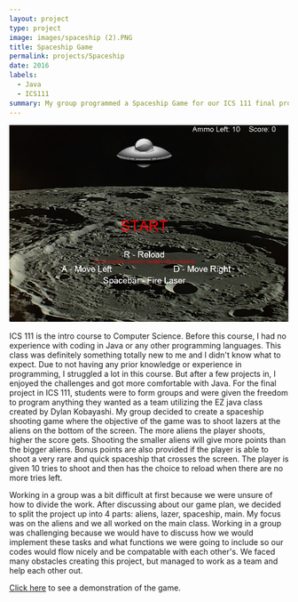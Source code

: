 ```yaml
---
layout: project
type: project
image: images/spaceship (2).PNG
title: Spaceship Game
permalink: projects/Spaceship
date: 2016
labels:
  - Java
  - ICS111
summary: My group programmed a Spaceship Game for our ICS 111 final project.
---
```


<div>
  <img class="ui image" src="../images/spaceship.PNG">

</div>

ICS 111 is the intro course to Computer Science. Before this course, I had no experience with coding in Java or any other programming languages. This class was definitely something totally new to me and I didn't know what to expect. Due to not having any prior knowledge or experience in programming, I struggled a lot in this course. But after a few projects in, I enjoyed the challenges and got more comfortable with Java. For the final project in ICS 111, students were to form groups and were given the freedom to program anything they wanted as a team utilizing the EZ java class created by Dylan Kobayashi. My group decided to create a spaceship shooting game where the objective of the game was to shoot lazers at the aliens on the bottom of the screen. The more aliens the player shoots, higher the score gets. Shooting the smaller aliens will give more points than the bigger aliens. Bonus points are also provided if the player is able to shoot a very rare and quick spaceship that crosses the screen. The player is given 10 tries to shoot and then has the choice to reload when there are no more tries left.

Working in a group was a bit difficult at first because we were unsure of how to divide the work. After discussing about our game plan, we decided to split the project up into 4 parts: aliens, lazer, spaceship, main. My focus was on the aliens and we all worked on the main class. Working in a group was challenging because we would have to discuss how we would implement these tasks and what functions we were going to include so our codes would flow nicely and be compatable with each other's. We faced many obstacles creating this project, but managed to work as a team and help each other out. 


[Click here](https://youtu.be/miRbHqi0pIg) to see a demonstration of the game.



